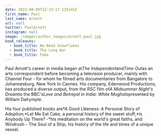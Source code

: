 ```yaml
---
date: 2022-08-09T12:33:17.135245Z
first_name: Paul
last_name: Arnott
url: null
twitter: PaulArnott
instagram: null
image: /images/author_images/arnott_paul.jpg
book_releases:
  - book_title: We Need Snowflakes
  - book_title: The Long War
  - book_title: Fake
---
```

Paul Arnott's career in media began at*The Independent*and*Time Out*as an arts correspondent before becoming a television producer, mainly with Channel Four - for whom he filmed arts documentaries from Bangalore to Johannesburg, New York to Cannes. His company, Edenwood Productions, has produced a diverse output, from the RSC film of*A Midsummer Night's Dream*to the BBC's*Love and Betrayal in India: White Mughals*presented by William Dalrymple.

His four published books are*A Good Likeness: A Personal Story of Adoption;*Let Me Eat Cake, a personal history of the sweet stuff;*Is Anybody Up There? -*his meditation on the world's great faiths, and Windrush - The Soul of a Ship, his history of the life and times of a unique vessel.